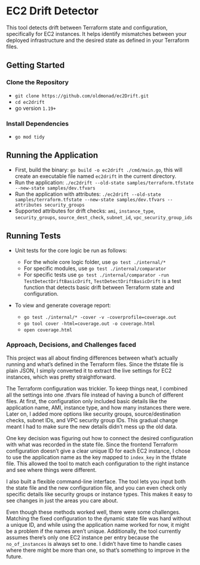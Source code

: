 # EC2 Drift Detector

This tool detects drift between Terraform state and configuration, specifically for EC2 instances. It helps identify mismatches between your deployed infrastructure and the desired state as defined in your Terraform files.

## Getting Started

### Clone the Repository
- `git clone https://github.com/oldmonad/ec2Drift.git`
- `cd ec2drift`
- go version `1.19+`

### Install Dependencies
- `go mod tidy`


## Running the Application
- First, build the binary: `go build -o ec2drift ./cmd/main.go`, this will create an executable file named `ec2drift` in the current directory.
- Run the application: `./ec2drift --old-state samples/terraform.tfstate --new-state samples/dev.tfvars`
- Run the application with attributes: `./ec2drift --old-state samples/terraform.tfstate --new-state samples/dev.tfvars --attributes security_groups`
- Supported attributes for drift checks: `ami`, `instance_type`, `security_groups`, `source_dest_check`, `subnet_id`, `vpc_security_group_ids`

## Running Tests
- Unit tests for the core logic be run as follows:
  - For the whole core logic folder, use `go test ./internal/*`
  - For specific modules, use `go test ./internal/comparator`
  - For specific tests use `go test ./internal/comparator -run TestDetectDriftBasicDrift`, `TestDetectDriftBasicDrift` is a test function that detects basic drift between Terraform state and configuration.

- To view and generate coverage report:
  - `go test ./internal/* -cover -v -coverprofile=coverage.out`
  - `go tool cover -html=coverage.out -o coverage.html`
  - `open coverage.html`

### Approach, Decisions, and Challenges faced

This project was all about finding differences between what’s actually running and what’s defined in the Terraform files. Since the tfstate file is plain JSON, I simply converted it to extract the live settings for EC2 instances, which was pretty straightforward.

The Terraform configuration was trickier. To keep things neat, I combined all the settings into one .tfvars file instead of having a bunch of different files. At first, the configuration only included basic details like the application name, AMI, instance type, and how many instances there were. Later on, I added more options like security groups, source/destination checks, subnet IDs, and VPC security group IDs. This gradual change meant I had to make sure the new details didn’t mess up the old data.

One key decision was figuring out how to connect the desired configuration with what was recorded in the state file. Since the frontend Terraform configuration doesn’t give a clear unique ID for each EC2 instance, I chose to use the application name as the key mapped to `index_key` in the tfstate file. This allowed the tool to match each configuration to the right instance and see where things were different.

I also built a flexible command-line interface. The tool lets you input both the state file and the new configuration file, and you can even check only specific details like security groups or instance types. This makes it easy to see changes in just the areas you care about.

Even though these methods worked well, there were some challenges. Matching the fixed configuration to the dynamic state file was hard without a unique ID, and while using the application name worked for now, it might be a problem if the names aren’t unique. Additionally, the tool currently assumes there’s only one EC2 instance per entry because the `no_of_instances` is always set to one. I didn’t have time to handle cases where there might be more than one, so that’s something to improve in the future.
